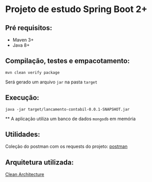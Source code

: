 # Projeto de estudo Spring Boot 2+

## Pré requisitos:

* Maven 3+
* Java 8+

## Compilação, testes e empacotamento:

`mvn clean verify package`

Será gerado um arquivo `jar` na pasta `target`

## Execução:

`java -jar target/lancamento-contabil-0.0.1-SNAPSHOT.jar`

** A aplicação utiliza um banco de dados `mongodb` em memória

## Utilidades:

Coleção do postman com os requests do projeto: [postman](lancamentos_contabeis.postman_collection.json)

## Arquitetura utilizada:

[Clean Architecture](https://8thlight.com/blog/uncle-bob/2012/08/13/the-clean-architecture.html)